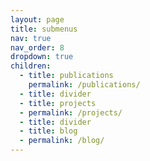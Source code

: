 ```yaml
---
layout: page
title: submenus
nav: true
nav_order: 8
dropdown: true
children:
  - title: publications
    permalink: /publications/
  - title: divider
  - title: projects
  - permalink: /projects/
  - title: divider
  - title: blog
  - permalink: /blog/
---
```

